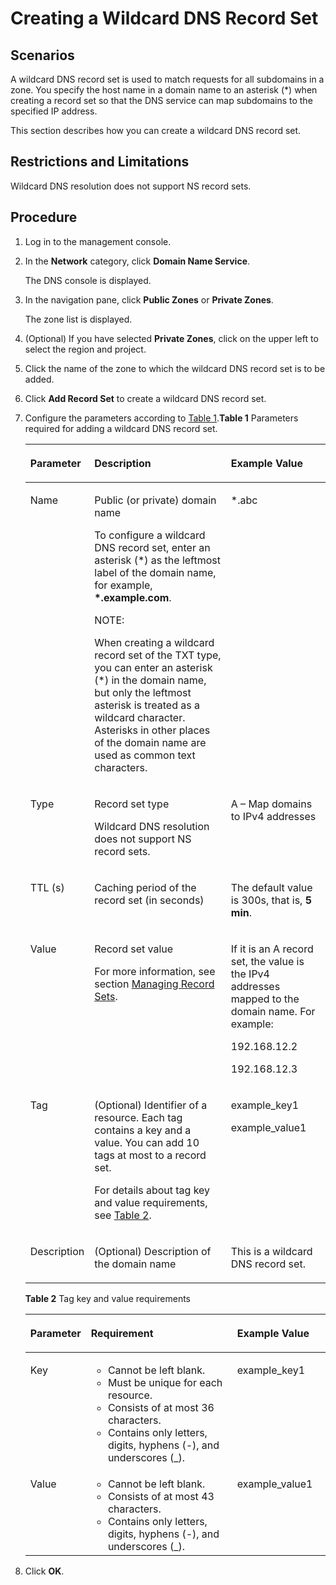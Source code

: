 # Creating a Wildcard DNS Record Set<a name="en-us_topic_0049960991"></a>

## **Scenarios**<a name="section5192411916229"></a>

A wildcard DNS record set is used to match requests for all subdomains in a zone. You specify the host name in a domain name to an asterisk \(\*\) when creating a record set so that the DNS service can map subdomains to the specified IP address.

This section describes how you can create a wildcard DNS record set.

## Restrictions and Limitations<a name="section65793739162214"></a>

Wildcard DNS resolution does not support NS record sets.

## **Procedure**<a name="section44418024162230"></a>

1.  Log in to the management console.
2.  In the **Network** category, click **Domain Name Service**.

    The DNS console is displayed.

3.  In the navigation pane, click **Public Zones** or **Private Zones**.

    The zone list is displayed.

4.  \(Optional\) If you have selected **Private Zones**, click on the upper left to select the region and project.
5.  Click the name of the zone to which the wildcard DNS record set is to be added.
6.  Click **Add Record Set** to create a wildcard DNS record set.
7.  Configure the parameters according to [Table 1](#en-us_topic_0035467699_en-us_topic_0035467699_table6239446395216).**Table 1** Parameters required for adding a wildcard DNS record set.

    <a name="en-us_topic_0035467699_en-us_topic_0035467699_table6239446395216"></a><table><thead align="left"><tr id="en-us_topic_0035467699_en-us_topic_0035467699_row1754572995216"><th class="cellrowborder" valign="top" width="20.549999999999997%" id="mcps1.2.4.1.1"><p id="en-us_topic_0035467699_en-us_topic_0035467699_p4015297795216"><a name="en-us_topic_0035467699_en-us_topic_0035467699_p4015297795216"></a><a name="en-us_topic_0035467699_en-us_topic_0035467699_p4015297795216"></a><strong id="b84235270695255"><a name="b84235270695255"></a><a name="b84235270695255"></a>Parameter</strong></p>
    </th>
    <th class="cellrowborder" valign="top" width="46.12%" id="mcps1.2.4.1.2"><p id="en-us_topic_0035467699_en-us_topic_0035467699_p270124995329"><a name="en-us_topic_0035467699_en-us_topic_0035467699_p270124995329"></a><a name="en-us_topic_0035467699_en-us_topic_0035467699_p270124995329"></a><strong id="en-us_topic_0035268497_b8423527061433"><a name="en-us_topic_0035268497_b8423527061433"></a><a name="en-us_topic_0035268497_b8423527061433"></a>Description</strong></p>
    </th>
    <th class="cellrowborder" valign="top" width="33.33%" id="mcps1.2.4.1.3"><p id="en-us_topic_0035467699_en-us_topic_0035467699_p4139255095216"><a name="en-us_topic_0035467699_en-us_topic_0035467699_p4139255095216"></a><a name="en-us_topic_0035467699_en-us_topic_0035467699_p4139255095216"></a><strong id="b84235270617114"><a name="b84235270617114"></a><a name="b84235270617114"></a>Example Value</strong></p>
    </th>
    </tr>
    </thead>
    <tbody><tr id="en-us_topic_0035467699_en-us_topic_0035467699_row3698863095216"><td class="cellrowborder" valign="top" width="20.549999999999997%" headers="mcps1.2.4.1.1 "><p id="en-us_topic_0035467699_en-us_topic_0035467699_p4328906095216"><a name="en-us_topic_0035467699_en-us_topic_0035467699_p4328906095216"></a><a name="en-us_topic_0035467699_en-us_topic_0035467699_p4328906095216"></a>Name</p>
    </td>
    <td class="cellrowborder" valign="top" width="46.12%" headers="mcps1.2.4.1.2 "><p id="p13372480173245"><a name="p13372480173245"></a><a name="p13372480173245"></a>Public (or private) domain name</p>
    <p id="en-us_topic_0035467699_p3294717143513"><a name="en-us_topic_0035467699_p3294717143513"></a><a name="en-us_topic_0035467699_p3294717143513"></a>To configure a wildcard DNS record set, enter an asterisk (*) as the leftmost label of the domain name, for example, <strong id="b842352706161950"><a name="b842352706161950"></a><a name="b842352706161950"></a>*.example.com</strong>.</p>
    <div class="note" id="note5710651175326"><a name="note5710651175326"></a><a name="note5710651175326"></a><span class="notetitle"> NOTE: </span><div class="notebody"><p id="p51395859175326"><a name="p51395859175326"></a><a name="p51395859175326"></a>When creating a wildcard record set of the TXT type, you can enter an asterisk (*) in the domain name, but only the leftmost asterisk is treated as a wildcard character. Asterisks in other places of the domain name are used as common text characters.</p>
    </div></div>
    </td>
    <td class="cellrowborder" valign="top" width="33.33%" headers="mcps1.2.4.1.3 "><p id="en-us_topic_0035467699_en-us_topic_0035467699_p1481668395216"><a name="en-us_topic_0035467699_en-us_topic_0035467699_p1481668395216"></a><a name="en-us_topic_0035467699_en-us_topic_0035467699_p1481668395216"></a>*.abc</p>
    </td>
    </tr>
    <tr id="en-us_topic_0035467699_en-us_topic_0035467699_row933215795216"><td class="cellrowborder" valign="top" width="20.549999999999997%" headers="mcps1.2.4.1.1 "><p id="en-us_topic_0035467699_en-us_topic_0035467699_p1770728795216"><a name="en-us_topic_0035467699_en-us_topic_0035467699_p1770728795216"></a><a name="en-us_topic_0035467699_en-us_topic_0035467699_p1770728795216"></a>Type</p>
    </td>
    <td class="cellrowborder" valign="top" width="46.12%" headers="mcps1.2.4.1.2 "><p id="en-us_topic_0035467699_en-us_topic_0035467699_p2500417095216"><a name="en-us_topic_0035467699_en-us_topic_0035467699_p2500417095216"></a><a name="en-us_topic_0035467699_en-us_topic_0035467699_p2500417095216"></a>Record set type</p>
    <p id="p24720447174230"><a name="p24720447174230"></a><a name="p24720447174230"></a>Wildcard DNS resolution does not support NS record sets.</p>
    </td>
    <td class="cellrowborder" valign="top" width="33.33%" headers="mcps1.2.4.1.3 "><p id="en-us_topic_0035467699_en-us_topic_0035467699_p1207186995216"><a name="en-us_topic_0035467699_en-us_topic_0035467699_p1207186995216"></a><a name="en-us_topic_0035467699_en-us_topic_0035467699_p1207186995216"></a></p>
    <p id="p16334345161916"><a name="p16334345161916"></a><a name="p16334345161916"></a>A – Map domains to IPv4 addresses</p>
    </td>
    </tr>
    <tr id="en-us_topic_0035467699_en-us_topic_0035467699_row2395117795431"><td class="cellrowborder" valign="top" width="20.549999999999997%" headers="mcps1.2.4.1.1 "><p id="en-us_topic_0035467699_en-us_topic_0035467699_p1423400295431"><a name="en-us_topic_0035467699_en-us_topic_0035467699_p1423400295431"></a><a name="en-us_topic_0035467699_en-us_topic_0035467699_p1423400295431"></a>TTL (s)</p>
    </td>
    <td class="cellrowborder" valign="top" width="46.12%" headers="mcps1.2.4.1.2 "><p id="en-us_topic_0035467699_en-us_topic_0035467699_p300850919591"><a name="en-us_topic_0035467699_en-us_topic_0035467699_p300850919591"></a><a name="en-us_topic_0035467699_en-us_topic_0035467699_p300850919591"></a>Caching period of the record set (in seconds)</p>
    </td>
    <td class="cellrowborder" valign="top" width="33.33%" headers="mcps1.2.4.1.3 "><p id="en-us_topic_0035467699_en-us_topic_0035467699_p4085731095431"><a name="en-us_topic_0035467699_en-us_topic_0035467699_p4085731095431"></a><a name="en-us_topic_0035467699_en-us_topic_0035467699_p4085731095431"></a>The default value is 300s, that is, <strong id="b842352706183837"><a name="b842352706183837"></a><a name="b842352706183837"></a>5 min</strong>.</p>
    </td>
    </tr>
    <tr id="en-us_topic_0035467699_en-us_topic_0035467699_row3388081495431"><td class="cellrowborder" valign="top" width="20.549999999999997%" headers="mcps1.2.4.1.1 "><p id="en-us_topic_0035467699_en-us_topic_0035467699_p3649187395431"><a name="en-us_topic_0035467699_en-us_topic_0035467699_p3649187395431"></a><a name="en-us_topic_0035467699_en-us_topic_0035467699_p3649187395431"></a>Value</p>
    </td>
    <td class="cellrowborder" valign="top" width="46.12%" headers="mcps1.2.4.1.2 "><p id="en-us_topic_0035467699_p5257204895334"><a name="en-us_topic_0035467699_p5257204895334"></a><a name="en-us_topic_0035467699_p5257204895334"></a>Record set value</p>
    <p id="p5557923693143"><a name="p5557923693143"></a><a name="p5557923693143"></a>For more information, see section <a href="managing-record-sets.html">Managing Record Sets</a>.</p>
    </td>
    <td class="cellrowborder" valign="top" width="33.33%" headers="mcps1.2.4.1.3 "><p id="p6519983393616"><a name="p6519983393616"></a><a name="p6519983393616"></a>If it is an A record set, the value is the IPv4 addresses mapped to the domain name. For example:</p>
    <p id="en-us_topic_0035467699_p65885051152545"><a name="en-us_topic_0035467699_p65885051152545"></a><a name="en-us_topic_0035467699_p65885051152545"></a>192.168.12.2</p>
    <p id="en-us_topic_0035467699_p56094551152545"><a name="en-us_topic_0035467699_p56094551152545"></a><a name="en-us_topic_0035467699_p56094551152545"></a>192.168.12.3</p>
    </td>
    </tr>
    <tr id="row934550113116"><td class="cellrowborder" valign="top" width="20.549999999999997%" headers="mcps1.2.4.1.1 "><p id="p1481158112914"><a name="p1481158112914"></a><a name="p1481158112914"></a>Tag</p>
    </td>
    <td class="cellrowborder" valign="top" width="46.12%" headers="mcps1.2.4.1.2 "><p id="p18487135819293"><a name="p18487135819293"></a><a name="p18487135819293"></a>(Optional) Identifier of a resource. Each tag contains a key and a value. You can add 10 tags at most to a record set.</p>
    <p id="p1849145832914"><a name="p1849145832914"></a><a name="p1849145832914"></a>For details about tag key and value requirements, see <a href="#en-us_topic_0049960991__table865604093219">Table 2</a>.</p>
    </td>
    <td class="cellrowborder" valign="top" width="33.33%" headers="mcps1.2.4.1.3 "><p id="p205017586294"><a name="p205017586294"></a><a name="p205017586294"></a>example_key1</p>
    <p id="p11507158172920"><a name="p11507158172920"></a><a name="p11507158172920"></a>example_value1</p>
    </td>
    </tr>
    <tr id="en-us_topic_0035467699_row21944507132325"><td class="cellrowborder" valign="top" width="20.549999999999997%" headers="mcps1.2.4.1.1 "><p id="en-us_topic_0035467699_p64541931132333"><a name="en-us_topic_0035467699_p64541931132333"></a><a name="en-us_topic_0035467699_p64541931132333"></a>Description</p>
    </td>
    <td class="cellrowborder" valign="top" width="46.12%" headers="mcps1.2.4.1.2 "><p id="en-us_topic_0035467699_p60513903132333"><a name="en-us_topic_0035467699_p60513903132333"></a><a name="en-us_topic_0035467699_p60513903132333"></a>(Optional) Description of the domain name</p>
    </td>
    <td class="cellrowborder" valign="top" width="33.33%" headers="mcps1.2.4.1.3 "><p id="en-us_topic_0035467699_p2679104132333"><a name="en-us_topic_0035467699_p2679104132333"></a><a name="en-us_topic_0035467699_p2679104132333"></a>This is a wildcard DNS record set.</p>
    </td>
    </tr>
    </tbody>
    </table>

    **Table 2** Tag key and value requirements

    <a name="table865604093219"></a><table><thead align="left"><tr id="en-us_topic_0035467699_row72901535141713"><th class="cellrowborder" valign="top" width="18.181818181818183%" id="mcps1.2.4.1.1"><p id="en-us_topic_0035467699_p132908358173"><a name="en-us_topic_0035467699_p132908358173"></a><a name="en-us_topic_0035467699_p132908358173"></a><strong id="en-us_topic_0035467699_b8423527069525"><a name="en-us_topic_0035467699_b8423527069525"></a><a name="en-us_topic_0035467699_b8423527069525"></a>Parameter</strong></p>
    </th>
    <th class="cellrowborder" valign="top" width="50.505050505050505%" id="mcps1.2.4.1.2"><p id="en-us_topic_0035467699_p1629093517175"><a name="en-us_topic_0035467699_p1629093517175"></a><a name="en-us_topic_0035467699_p1629093517175"></a><strong id="en-us_topic_0035467699_b842352706171418"><a name="en-us_topic_0035467699_b842352706171418"></a><a name="en-us_topic_0035467699_b842352706171418"></a>Requirement</strong></p>
    </th>
    <th class="cellrowborder" valign="top" width="31.313131313131315%" id="mcps1.2.4.1.3"><p id="en-us_topic_0035467699_p32901635141714"><a name="en-us_topic_0035467699_p32901635141714"></a><a name="en-us_topic_0035467699_p32901635141714"></a>Example Value</p>
    </th>
    </tr>
    </thead>
    <tbody><tr id="en-us_topic_0035467699_row52906354176"><td class="cellrowborder" valign="top" width="18.181818181818183%" headers="mcps1.2.4.1.1 "><p id="en-us_topic_0035467699_p122901235111715"><a name="en-us_topic_0035467699_p122901235111715"></a><a name="en-us_topic_0035467699_p122901235111715"></a>Key</p>
    </td>
    <td class="cellrowborder" valign="top" width="50.505050505050505%" headers="mcps1.2.4.1.2 "><a name="en-us_topic_0035467699_ul46253231183"></a><a name="en-us_topic_0035467699_ul46253231183"></a><ul id="en-us_topic_0035467699_ul46253231183"><li id="en-us_topic_0035467699_li176251123141812"><a name="en-us_topic_0035467699_li176251123141812"></a><a name="en-us_topic_0035467699_li176251123141812"></a>Cannot be left blank.</li><li id="en-us_topic_0035467699_li86261923201810"><a name="en-us_topic_0035467699_li86261923201810"></a><a name="en-us_topic_0035467699_li86261923201810"></a>Must be unique for each resource.</li><li id="en-us_topic_0035467699_li162620231180"><a name="en-us_topic_0035467699_li162620231180"></a><a name="en-us_topic_0035467699_li162620231180"></a>Consists of at most 36 characters.</li><li id="en-us_topic_0035467699_li5389246102911"><a name="en-us_topic_0035467699_li5389246102911"></a><a name="en-us_topic_0035467699_li5389246102911"></a>Contains only letters, digits, hyphens (-), and underscores (_).</li></ul>
    </td>
    <td class="cellrowborder" valign="top" width="31.313131313131315%" headers="mcps1.2.4.1.3 "><p id="en-us_topic_0035467699_p12290163511720"><a name="en-us_topic_0035467699_p12290163511720"></a><a name="en-us_topic_0035467699_p12290163511720"></a>example_key1</p>
    </td>
    </tr>
    <tr id="en-us_topic_0035467699_row132900355172"><td class="cellrowborder" valign="top" width="18.181818181818183%" headers="mcps1.2.4.1.1 "><p id="en-us_topic_0035467699_p152901635181712"><a name="en-us_topic_0035467699_p152901635181712"></a><a name="en-us_topic_0035467699_p152901635181712"></a>Value</p>
    </td>
    <td class="cellrowborder" valign="top" width="50.505050505050505%" headers="mcps1.2.4.1.2 "><a name="en-us_topic_0035467699_ul19648123161815"></a><a name="en-us_topic_0035467699_ul19648123161815"></a><ul id="en-us_topic_0035467699_ul19648123161815"><li id="en-us_topic_0035467699_li15648193110182"><a name="en-us_topic_0035467699_li15648193110182"></a><a name="en-us_topic_0035467699_li15648193110182"></a>Cannot be left blank.</li><li id="en-us_topic_0035467699_li3648143181813"><a name="en-us_topic_0035467699_li3648143181813"></a><a name="en-us_topic_0035467699_li3648143181813"></a>Consists of at most 43 characters.</li><li id="en-us_topic_0035467699_li64561823123015"><a name="en-us_topic_0035467699_li64561823123015"></a><a name="en-us_topic_0035467699_li64561823123015"></a>Contains only letters, digits, hyphens (-), and underscores (_).</li></ul>
    </td>
    <td class="cellrowborder" valign="top" width="31.313131313131315%" headers="mcps1.2.4.1.3 "><p id="en-us_topic_0035467699_p62904352179"><a name="en-us_topic_0035467699_p62904352179"></a><a name="en-us_topic_0035467699_p62904352179"></a>example_value1</p>
    </td>
    </tr>
    </tbody>
    </table>

8.  Click **OK**.

